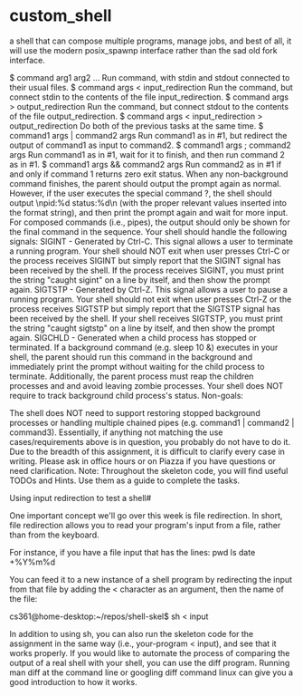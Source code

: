 # custom_shell
a shell that can compose multiple programs, manage jobs, and best of all, it will use the modern posix_spawnp interface rather than the sad old fork interface.

$ command arg1 arg2 ... Run command, with stdin and stdout connected to their usual files. 
$ command args < input_redirection Run the command, but connect stdin to the contents of the file input_redirection.
$ command args > output_redirection Run the command, but connect stdout to the contents of the file output_redirection.
$ command args < input_redirection > output_redirection Do both of the previous tasks at the same time.
$ command1 args | command2 args Run command1 as in #1, but redirect the output of command1 as input to command2.
$ command1 args ; command2 args Run command1 as in #1, wait for it to finish, and then run command 2 as in #1.
$ command1 args && command2 args Run command2 as in #1 if and only if command 1 returns zero exit status.
When any non-background command finishes, the parent should output the prompt again as normal. However, if the user executes the special command ?, the shell should output \npid:%d status:%d\n (with the proper relevant values inserted into the format string), and then print the prompt again and wait for more input. For composed commands (i.e., pipes), the output should only be shown for the final command in the sequence.
Your shell should handle the following signals:
SIGINT - Generated by Ctrl-C. This signal allows a user to terminate a running program. Your shell should NOT exit when user presses Ctrl-C or the process receives SIGINT but simply report that the SIGINT signal has been received by the shell. If the process receives SIGINT, you must print the string "caught sigint" on a line by itself, and then show the prompt again.
SIGTSTP - Generated by Ctrl-Z. This signal allows a user to pause a running program. Your shell should not exit when user presses Ctrl-Z or the process receives SIGTSTP but simply report that the SIGTSTP signal has been received by the shell. If your shell receives SIGTSTP, you must print the string "caught sigtstp" on a line by itself, and then show the prompt again.
SIGCHLD - Generated when a child process has stopped or terminated. If a background command (e.g. sleep 10 &) executes in your shell, the parent should run this command in the background and immediately print the prompt without waiting for the child process to terminate. Additionally, the parent process must reap the children processes and and avoid leaving zombie processes. Your shell does NOT require to track background child process's status.
Non-goals:

The shell does NOT need to support restoring stopped background processes or handling multiple chained pipes (e.g. command1 | command2 | command3). Essentially, if anything not matching the use cases/requirements above is in question, you probably do not have to do it. Due to the breadth of this assignment, it is difficult to clarify every case in writing. Please ask in office hours or on Piazza if you have questions or need clarification.
Note: Throughout the skeleton code, you will find useful TODOs and Hints. Use them as a guide to complete the tasks.

Using input redirection to test a shell#

One important concept we'll go over this week is file redirection. In short, file redirection allows you to read your program's input from a file, rather than from the keyboard.

For instance, if you have a file input that has the lines:
pwd
ls
date +%Y%m%d

You can feed it to a new instance of a shell program by redirecting the input from that file by adding the < character as an argument, then the name of the file:

cs361@home-desktop:~/repos/shell-skel$ sh < input 

In addition to using sh, you can also run the skeleton code for the assignment in the same way (i.e., your-program < input), and see that it works properly. If you would like to automate the process of comparing the output of a real shell with your shell, you can use the diff program. Running man diff at the command line or googling diff command linux can give you a good introduction to how it works.
